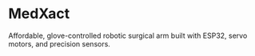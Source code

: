# MedXact
Affordable, glove-controlled robotic surgical arm built with ESP32, servo motors, and precision sensors.
